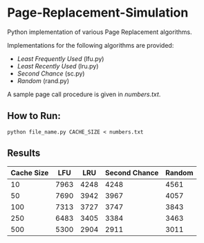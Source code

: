 # Page-Replacement-Simulation
Python implementation of various Page Replacement algorithms.

Implementations for the following algorithms are provided:
- _Least Frequently Used_ (lfu.py)
- _Least Recently Used_ (lru.py)
- _Second Chance_ (sc.py)
- _Random_ (rand.py)

A sample page call procedure is given in _numbers.txt_. 

## How to Run:
```
python file_name.py CACHE_SIZE < numbers.txt
```
## Results
| Cache Size | LFU | LRU | Second Chance | Random |
| ---------- | --- | --- | ------------- | ------ |
| 10         |7963 |4248 |4248           |4561    |
| 50         |7690 |3942 |3967           |4057    |
| 100        |7313 |3727 |3747           |3843    |
| 250        |6483 |3405 |3384           |3463    |
| 500        |5300 |2904 |2911           |3011    |
